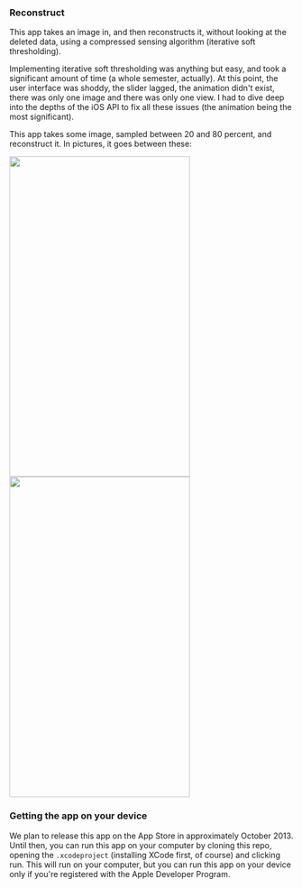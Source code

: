 ### Reconstruct

This app takes an image in, and then reconstructs it, without looking at the
deleted data, using a compressed sensing algorithm (iterative soft
thresholding).

Implementing iterative soft thresholding was anything but easy, and took a
significant amount of time (a whole semester, actually). At this point, the
user interface was shoddy, the slider lagged, the animation didn't exist, there
was only one image and there was only one view. I had to dive deep into the
depths of the iOS API to fix all these issues (the animation being the most
significant).

This app takes some image, sampled between 20 and 80 percent, and reconstruct
it. In pictures, it goes between these:

<!--![this][sample].![this][finished].-->

<img
src=https://raw.github.com/scottsievert/iSensing/master/images/demo/first_final/30p_18lam_30i_2lev.png width="320" height="568">
<img src=https://raw.github.com/scottsievert/iSensing/master/images/demo/first_final/30p_18lam_30i_2lev.png width="320" height="568"> 

### Getting the app on your device 
We plan to release this app on the App Store in approximately October 2013.
Until then, you can run this app on your computer by cloning this repo, opening
the `.xcodeproject` (installing XCode first, of course) and clicking run. This will run on your computer, but you
can run this app on your device only if you're registered with the Apple
Developer Program.

[finished]:https://raw.github.com/scottsievert/iSensing/master/images/demo/first_final/30p_18lam_30i_2lev.png
[sample]:https://raw.github.com/scottsievert/iSensing/master/images/demo/first_final/goldy_smoke_sample.png

